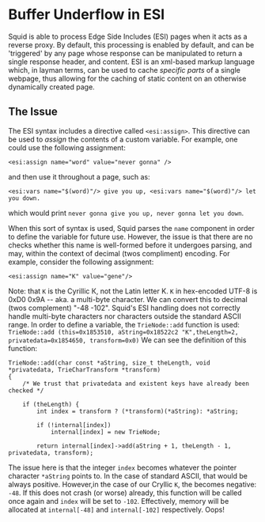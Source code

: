 # Buffer Underflow in ESI 
Squid is able to process Edge Side Includes (ESI) pages when it acts as a reverse proxy. By default, this processing is enabled by default, and can be 'triggered' by any page whose response can be manipulated to return a single response header, and content.
ESI is an xml-based markup language which, in layman terms, can be used to cache *specific parts* of a single webpage, thus allowing for the caching of static content on an otherwise dynamically created page.

## The Issue
The ESI syntax includes a directive called `<esi:assign>`. This directive can be used to *assign* the contents of a custom variable. For example, one could use the following assignment:
```
<esi:assign name="word" value="never gonna" />
```
and then use it throughout a page, such as:
```
<esi:vars name="$(word)"/> give you up, <esi:vars name="$(word)"/> let you down.
```
which would print ``never gonna give you up, never gonna let you down``.

When this sort of syntax is used, Squid parses the `name` component in order to define the variable for future use.
However, the issue is that there are no checks whether this name is well-formed before it undergoes parsing, and may, within the context of decimal (twos compliment) encoding. For example, consider the following assignment:
```
<esi:assign name="К" value="gene"/>
```
Note: that `К` is the Cyrillic К, not the Latin letter K.
`К` in hex-encoded UTF-8 is 0xD0 0x9A -- aka. a multi-byte character. We can convert this to decimal (twos complement) "-48 -102". Squid's ESI handling does not correctly handle multi-byte characters nor characters outside the standard ASCII range.
In order to define a variable, the `TrieNode::add` function is used:
```TrieNode::add (this=0x1853510, aString=0x18522c2 "К",theLength=2, privatedata=0x1854650, transform=0x0)```
We can see the definition of this function:
```
TrieNode::add(char const *aString, size_t theLength, void *privatedata, TrieCharTransform *transform)
{
    /* We trust that privatedata and existent keys have already been checked */

    if (theLength) {
        int index = transform ? (*transform)(*aString): *aString;

        if (!internal[index])
            internal[index] = new TrieNode;

        return internal[index]->add(aString + 1, theLength - 1, privatedata, transform);
```
The issue here is that the integer `index` becomes whatever the pointer character `*aString` points to. In the case of standard ASCII, that would be always positive. However,in the case of our Cryllic `К`, the becomes negative: `-48`. If this does not crash (or worse) already, this function will be called once again and `index` will be set to `-102`.  Effectively, memory will be allocated at `internal[-48]` and `internal[-102]` respectively. Oops!
